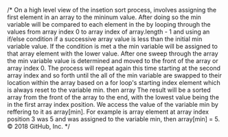 /*
On a high level view of the insetion sort process, involves assigning the first element in an array to the mininum value. After doing so the min variable will be compared to each element in the by looping through the values from array index 0 to array index of array.length - 1 and using an if/else condition if a successive array value is less than the initial min variable value. If the condition is met a the min variable will be assigned to that array element with the lower value. After one sweep through the array the min variable value is determined and moved to the front of the array or array index 0. The process will repeat again this time starting at the second array index and so forth until the all of the min variable are swapped to their location within the array based on a for loop's starting index element which is always reset to the variable min. then array The result will be a sorted array from the front of the array to the end, with the lowest value being the in the first array index position.  We access the value of the variable min by reffering to it as array[min]. For example is array element at array index position 3 was 5 and was assigned to the variable min, then array[min] = 5.
© 2018 GitHub, Inc.
*/

